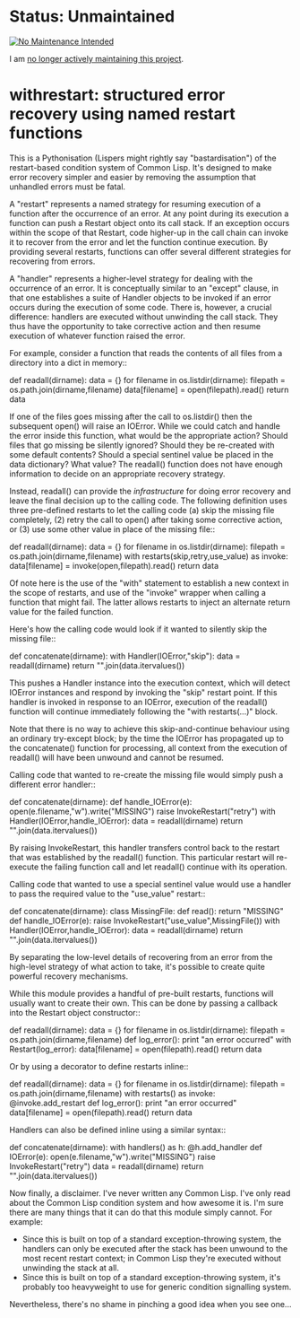 
Status: Unmaintained
====================

[![No Maintenance Intended](http://unmaintained.tech/badge.svg)](http://unmaintained.tech/)

I am [no longer actively maintaining this project](https://rfk.id.au/blog/entry/archiving-open-source-projects/).


withrestart:  structured error recovery using named restart functions
=====================================================================

This is a Pythonisation (Lispers might rightly say "bastardisation") of the
restart-based condition system of Common Lisp.  It's designed to make error
recovery simpler and easier by removing the assumption that unhandled errors
must be fatal.

A "restart" represents a named strategy for resuming execution of a function
after the occurrence of an error.  At any point during its execution a
function can push a Restart object onto its call stack.  If an exception
occurs within the scope of that Restart, code higher-up in the call chain can
invoke it to recover from the error and let the function continue execution.
By providing several restarts, functions can offer several different strategies
for recovering from errors.

A "handler" represents a higher-level strategy for dealing with the occurrence
of an error.  It is conceptually similar to an "except" clause, in that one
establishes a suite of Handler objects to be invoked if an error occurs during
the execution of some code.  There is, however, a crucial difference: handlers
are executed without unwinding the call stack.  They thus have the opportunity
to take corrective action and then resume execution of whatever function
raised the error.

For example, consider a function that reads the contents of all files from a 
directory into a dict in memory::

   def readall(dirname):
       data = {}
       for filename in os.listdir(dirname):
           filepath = os.path.join(dirname,filename)
           data[filename] = open(filepath).read()
       return data

If one of the files goes missing after the call to os.listdir() then the
subsequent open() will raise an IOError.  While we could catch and handle the
error inside this function, what would be the appropriate action?  Should
files that go missing be silently ignored?  Should they be re-created with
some default contents?  Should a special sentinel value be placed in the
data dictionary?  What value?  The readall() function does not have enough
information to decide on an appropriate recovery strategy.

Instead, readall() can provide the *infrastructure* for doing error recovery
and leave the final decision up to the calling code.  The following definition
uses three pre-defined restarts to let the calling code (a) skip the missing
file completely, (2) retry the call to open() after taking some corrective
action, or (3) use some other value in place of the missing file::

   def readall(dirname):
       data = {}
       for filename in os.listdir(dirname):
           filepath = os.path.join(dirname,filename)
           with restarts(skip,retry,use_value) as invoke:
               data[filename] = invoke(open,filepath).read()
       return data

Of note here is the use of the "with" statement to establish a new context
in the scope of restarts, and use of the "invoke" wrapper when calling a
function that might fail.  The latter allows restarts to inject an alternate
return value for the failed function.

Here's how the calling code would look if it wanted to silently skip the
missing file::

   def concatenate(dirname):
       with Handler(IOError,"skip"):
           data = readall(dirname)
       return "".join(data.itervalues())

This pushes a Handler instance into the execution context, which will detect
IOError instances and respond by invoking the "skip" restart point.  If this
handler is invoked in response to an IOError, execution of the readall()
function will continue immediately following the "with restarts(...)" block.

Note that there is no way to achieve this skip-and-continue behaviour using an
ordinary try-except block; by the time the IOError has propagated up to the
concatenate() function for processing, all context from the execution of 
readall() will have been unwound and cannot be resumed.

Calling code that wanted to re-create the missing file would simply push a
different error handler::

   def concatenate(dirname):
       def handle_IOError(e):
           open(e.filename,"w").write("MISSING")
           raise InvokeRestart("retry")
       with Handler(IOError,handle_IOError):
           data = readall(dirname)
       return "".join(data.itervalues())

By raising InvokeRestart, this handler transfers control back to the restart
that was  established by the readall() function.  This particular restart
will re-execute the failing function call and let readall() continue with its
operation.

Calling code that wanted to use a special sentinel value would use a handler
to pass the required value to the "use_value" restart::

   def concatenate(dirname):
       class MissingFile:
           def read():
               return "MISSING"
       def handle_IOError(e):
           raise InvokeRestart("use_value",MissingFile())
       with Handler(IOError,handle_IOError):
           data = readall(dirname)
       return "".join(data.itervalues())


By separating the low-level details of recovering from an error from the
high-level strategy of what action to take, it's possible to create quite
powerful recovery mechanisms.

While this module provides a handful of pre-built restarts, functions will
usually want to create their own.  This can be done by passing a callback
into the Restart object constructor::

   def readall(dirname):
       data = {}
       for filename in os.listdir(dirname):
           filepath = os.path.join(dirname,filename)
           def log_error():
               print "an error occurred"
           with Restart(log_error):
               data[filename] = open(filepath).read()
       return data


Or by using a decorator to define restarts inline::

   def readall(dirname):
       data = {}
       for filename in os.listdir(dirname):
           filepath = os.path.join(dirname,filename)
           with restarts() as invoke:
               @invoke.add_restart
               def log_error():
                   print "an error occurred"
               data[filename] = open(filepath).read()
       return data

Handlers can also be defined inline using a similar syntax::

   def concatenate(dirname):
       with handlers() as h:
           @h.add_handler
           def IOError(e):
               open(e.filename,"w").write("MISSING")
               raise InvokeRestart("retry")
           data = readall(dirname)
       return "".join(data.itervalues())


Now finally, a disclaimer.  I've never written any Common Lisp.  I've only read
about the Common Lisp condition system and how awesome it is.  I'm sure there
are many things that it can do that this module simply cannot.  For example:

  * Since this is built on top of a standard exception-throwing system, the
    handlers can only be executed after the stack has been unwound to the
    most recent restart context; in Common Lisp they're executed without
    unwinding the stack at all.
  * Since this is built on top of a standard exception-throwing system, it's
    probably too heavyweight to use for generic condition signalling system.

Nevertheless, there's no shame in pinching a good idea when you see one...


